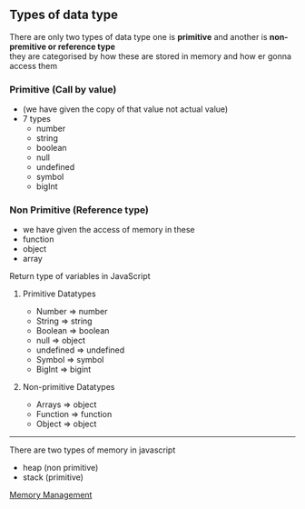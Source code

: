 ## Types of data type
There are only two types of data type one is **primitive** and another is **non-premitive or reference type**\
they are categorised by how these are stored in memory and how er gonna access them 

### Primitive (Call by value)
- (we have given the copy of that value not actual value)
- 7 types
  - number
  - string
  - boolean
  - null
  - undefined
  - symbol
  - bigInt

### Non Primitive (Reference type)
- we have given the access of memory in these
- function
- object
- array

Return type of variables in JavaScript
1) Primitive Datatypes
    - Number => number
    - String  => string
    - Boolean  => boolean
    - null  => object
    - undefined  =>  undefined
    - Symbol  =>  symbol
    - BigInt  =>  bigint

2) Non-primitive Datatypes
    - Arrays  =>  object
    - Function  =>  function
    - Object  =>  object

---

There are two types of memory in javascript
- heap (non primitive)
- stack (primitive)

[Memory Management](https://www.geeksforgeeks.org/memory-management-in-javascript/)